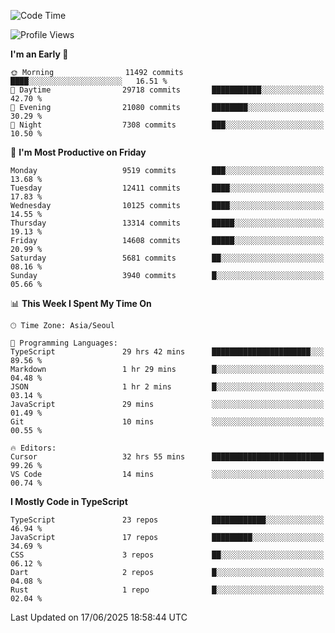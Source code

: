 <!--START_SECTION:waka-->
![Code Time](http://img.shields.io/badge/Code%20Time-7%2C880%20hrs%2042%20mins-blue)

![Profile Views](http://img.shields.io/badge/Profile%20Views-8-blue)

**I'm an Early 🐤** 

```text
🌞 Morning                11492 commits       ████░░░░░░░░░░░░░░░░░░░░░   16.51 % 
🌆 Daytime                29718 commits       ███████████░░░░░░░░░░░░░░   42.70 % 
🌃 Evening                21080 commits       ████████░░░░░░░░░░░░░░░░░   30.29 % 
🌙 Night                  7308 commits        ███░░░░░░░░░░░░░░░░░░░░░░   10.50 % 
```
📅 **I'm Most Productive on Friday** 

```text
Monday                   9519 commits        ███░░░░░░░░░░░░░░░░░░░░░░   13.68 % 
Tuesday                  12411 commits       ████░░░░░░░░░░░░░░░░░░░░░   17.83 % 
Wednesday                10125 commits       ████░░░░░░░░░░░░░░░░░░░░░   14.55 % 
Thursday                 13314 commits       █████░░░░░░░░░░░░░░░░░░░░   19.13 % 
Friday                   14608 commits       █████░░░░░░░░░░░░░░░░░░░░   20.99 % 
Saturday                 5681 commits        ██░░░░░░░░░░░░░░░░░░░░░░░   08.16 % 
Sunday                   3940 commits        █░░░░░░░░░░░░░░░░░░░░░░░░   05.66 % 
```


📊 **This Week I Spent My Time On** 

```text
🕑︎ Time Zone: Asia/Seoul

💬 Programming Languages: 
TypeScript               29 hrs 42 mins      ██████████████████████░░░   89.56 % 
Markdown                 1 hr 29 mins        █░░░░░░░░░░░░░░░░░░░░░░░░   04.48 % 
JSON                     1 hr 2 mins         █░░░░░░░░░░░░░░░░░░░░░░░░   03.14 % 
JavaScript               29 mins             ░░░░░░░░░░░░░░░░░░░░░░░░░   01.49 % 
Git                      10 mins             ░░░░░░░░░░░░░░░░░░░░░░░░░   00.55 % 

🔥 Editors: 
Cursor                   32 hrs 55 mins      █████████████████████████   99.26 % 
VS Code                  14 mins             ░░░░░░░░░░░░░░░░░░░░░░░░░   00.74 % 
```

**I Mostly Code in TypeScript** 

```text
TypeScript               23 repos            ████████████░░░░░░░░░░░░░   46.94 % 
JavaScript               17 repos            █████████░░░░░░░░░░░░░░░░   34.69 % 
CSS                      3 repos             ██░░░░░░░░░░░░░░░░░░░░░░░   06.12 % 
Dart                     2 repos             █░░░░░░░░░░░░░░░░░░░░░░░░   04.08 % 
Rust                     1 repo              █░░░░░░░░░░░░░░░░░░░░░░░░   02.04 % 
```




 Last Updated on 17/06/2025 18:58:44 UTC
<!--END_SECTION:waka-->
